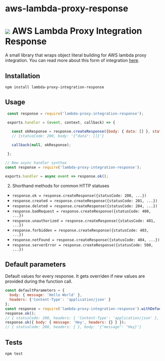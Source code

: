# aws-lambda-proxy-response
![](https://travis-ci.org/lucaslago/aws-lambda-proxy-response.svg?branch=master)
AWS Lambda Proxy Integration Response
=========

A small library that wraps object literal building for AWS lambda proxy integration. You can read more about this form of integration [here](http://docs.aws.amazon.com/apigateway/latest/developerguide/api-gateway-create-api-as-simple-proxy-for-lambda.html).


## Installation

  `npm install lambda-proxy-integration-response`

## Usage

 ```javascript
  const response = require('lambda-proxy-integration-response');

  exports.handler = (event, context, callback) => {
    
    const okResponse = response.createResponse({body: { data: [] }, statusCode: 200});
    // {statusCode: 200, body: '{"data": []}'}

    callback(null, okResponse);

  };
  ```
  
   ```javascript
  // New async handler synthax
  const response = require('lambda-proxy-integration-response');

  exports.handler = async event => response.ok();
  ```
  

2. Shorthand methods for common HTTP statuses
  - `response.ok = response.createResponse({statusCode: 200, ...})`
  - `response.created = response.createResponse({statusCode: 201, ...})`
  - `response.deleted = response.createResponse({statusCode: 204, ...})`
  - `response.badRequest = response.createResponse({statusCode: 400, ...})`
  - `response.unauthorized = response.createResponse({statusCode: 401, ...})`
  - `response.forbidden = response.createResponse({statusCode: 403, ...})`
  - `response.notFound = response.createResponse({statusCode: 404, ...})`
  - `response.serverError = response.createResponse({statusCode: 500, ...})`


## Default parameters

Default values for every response. It gets overriden if new values are provided during the function call.

```javascript
const defaultParameters = {
  body: { message: 'Hello World' },
  headers: {'Content-Type': 'application/json' }
};
const response = require('lambda-proxy-integration-response').withDefaults(defaultParameters);
response.ok();
// { statusCode: 200, headers: { 'Content-Type': 'application/json' }, body: '{"message": "Hello World}'}
response.ok({ body: { message: 'Hey', headers: {} } });
// { statusCode: 200, headers: { }, body: '{"message": "Hey}'}
```

## Tests

  `npm test`
